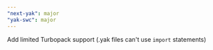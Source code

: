 ```yaml
---
"next-yak": major
"yak-swc": major
---
```


Add limited Turbopack support (.yak files can't use `import` statements)
